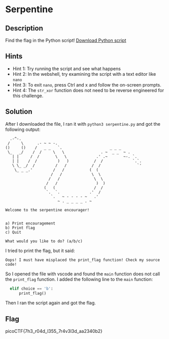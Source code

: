 # Serpentine

## Description

Find the flag in the Python script! [Download Python script](https://artifacts.picoctf.net/c/36/serpentine.py)

## Hints

- Hint 1: Try running the script and see what happens
- Hint 2: In the webshell, try examining the script with a text editor like `nano`
- Hint 3: To exit `nano`, press Ctrl and x and follow the on-screen prompts.
- Hint 4: The `str_xor` function does not need to be reverse engineered for this challenge.

## Solution

After I downloaded the file, I ran it with `python3 serpentine.py` and got the following output:

```
  .-^-.
 /     \      .- ~ ~ -.
()     ()    /   _ _   `.                     _ _ _
 \_   _/    /  /     \   \                . ~  _ _  ~ .
   | |     /  /       \   \             .' .~       ~-. `.
   | |    /  /         )   )           /  /             `.`.
   \ \_ _/  /         /   /           /  /                `'
    \_ _ _.'         /   /           (  (
                    /   /             \  \
                   /   /               \  \
                  /   /                 )  )
                 (   (                 /  /
                  `.  `.             .'  /
                    `.   ~ - - - - ~   .'
                       ~ . _ _ _ _ . ~

Welcome to the serpentine encourager!


a) Print encouragement
b) Print flag
c) Quit

What would you like to do? (a/b/c)
```

I tried to print the flag, but it said:

```
Oops! I must have misplaced the print_flag function! Check my source code!
```

So I opened the file with vscode and found the `main` function does not call the `print_flag` function. I added the following line to the `main` function:

```python
  elif choice == 'b':
      print_flag()
```

Then I ran the script again and got the flag.

## Flag

picoCTF{7h3_r04d_l355_7r4v3l3d_aa2340b2}
